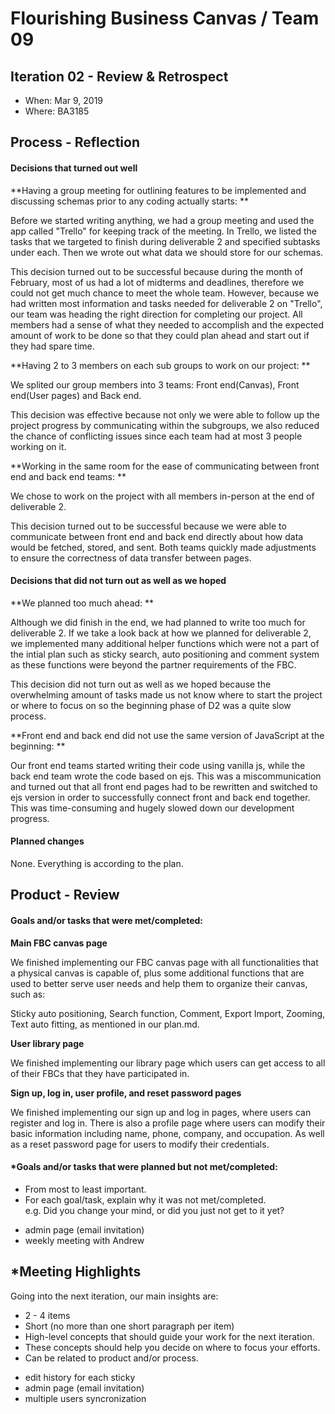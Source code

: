 # Flourishing Business Canvas / Team 09

## Iteration 02 - Review & Retrospect

 * When: Mar 9, 2019
 * Where: BA3185

## Process - Reflection

#### Decisions that turned out well

**Having a group meeting for outlining features to be implemented and discussing schemas prior to any coding actually starts: **

Before we started writing anything, we had a group meeting and used the app called "Trello" for keeping track of the meeting. In Trello, we listed the tasks that we targeted to finish during deliverable 2 and specified subtasks under each. Then we wrote out what data we should store for our schemas.

This decision turned out to be successful because during the month of February, most of us had a lot of midterms and deadlines, therefore we could not get much chance to meet the whole team. However, because we had written most information and tasks needed for deliverable 2 on "Trello", our team was heading the right direction for completing our project. All members had a sense of what they needed to accomplish and the expected amount of work to be done so that they could plan ahead and start out if they had spare time.

**Having 2 to 3 members on each sub groups to work on our project: **

We splited our group members into 3 teams: Front end(Canvas), Front end(User pages) and Back end.

This decision was effective because not only we were able to follow up the project progress by communicating within the subgroups, we also reduced the chance of conflicting issues since each team had at most 3 people working on it.

**Working in the same room for the ease of communicating between front end and back end teams: **

We chose to work on the project with all members in-person at the end of deliverable 2. 

This decision turned out to be successful because we were able to communicate between front end and back end directly about how data would be fetched, stored, and sent. Both teams quickly made adjustments to ensure the correctness of data transfer between pages.


#### Decisions that did not turn out as well as we hoped

**We planned too much ahead: **

Although we did finish in the end, we had planned to write too much for deliverable 2. If we take a look back at how we planned for deliverable 2, we implemented many additional helper functions which were not a part of the intial plan such as sticky search, auto positioning and comment system as these functions were beyond the partner requirements of the FBC. 

This decision did not turn out as well as we hoped because the overwhelming amount of tasks made us not know where to start the project or where to focus on so the beginning phase of D2 was a quite slow process.

**Front end and back end did not use the same version of JavaScript at the beginning: **

Our front end teams started writing their code using vanilla js, while the back end team wrote the code based on ejs. This was a miscommunication and turned out that all front end pages had to be rewritten and switched to ejs version in order to successfully connect front and back end together. This was time-consuming and hugely slowed down our development progress.


#### Planned changes

None. Everything is according to the plan.


## Product - Review

#### Goals and/or tasks that were met/completed:

**Main FBC canvas page**

We finished implementing our FBC canvas page with all functionalities that a physical canvas is capable of, plus some additional functions that are used to better serve user needs and help them to organize their canvas, such as:

Sticky auto positioning, Search function, Comment, Export Import, Zooming, Text auto fitting, as mentioned in our plan.md.

**User library page**

We finished implementing our library page which users can get access to all of their FBCs that they have participated in.

**Sign up, log in, user profile, and reset password pages**

We finished implementing our sign up and log in pages, where users can register and log in. There is also a profile page where users can modify their basic information including name, phone, company, and occupation. As well as a reset password page for users to modify their credentials.


#### *Goals and/or tasks that were planned but not met/completed:

 * From most to least important.
 * For each goal/task, explain why it was not met/completed.      
   e.g. Did you change your mind, or did you just not get to it yet?
   
 - admin page (email invitation)
 - weekly meeting with Andrew


## *Meeting Highlights

Going into the next iteration, our main insights are:

 * 2 - 4 items
 * Short (no more than one short paragraph per item)
 * High-level concepts that should guide your work for the next iteration.
 * These concepts should help you decide on where to focus your efforts.
 * Can be related to product and/or process.
 
 - edit history for each sticky
 - admin page (email invitation)
 - multiple users syncronization
